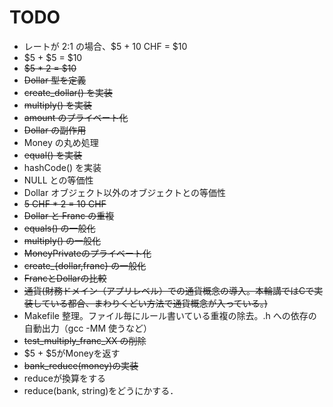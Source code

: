 # TODO
* レートが 2:1 の場合、$5 + 10 CHF = $10
* $5 + $5 = $10
* <del>$5 * 2 = $10</del>
* <del>Dollar 型を定義</del>
* <del>create_dollar() を実装</del>
* <del>multiply() を実装</del>
* <del>amount のプライベート化</del>
* <del>Dollar の副作用</del>
* Money の丸め処理
* <del>equal() を実装</del>
* hashCode() を実装
* NULL との等価性
* Dollar オブジェクト以外のオブジェクトとの等価性
* <del>5 CHF * 2 = 10 CHF</del>
* <del>Dollar と Franc の重複</del>
* <del>equals() の一般化</del>
* <del>multiply() の一般化</del>
* <del>MoneyPrivateのプライベート化</del>
* <del>create_{dollar,franc} の一般化</del>
* <del>FrancとDollarの比較</del>
* <del>通貨(財務ドメイン（アプリレベル）での通貨概念の導入。本輪講ではCで実装している都合、まわりくどい方法で通貨概念が入っている。)</del>
* Makefile 整理。ファイル毎にルール書いている重複の除去。.h への依存の自動出力（gcc -MM 使うなど）
* <del>test_multiply_franc_XX の削除</del>
* $5 + $5がMoneyを返す
* <del>bank_reduce(money)の実装</del> 
* reduceが換算をする
* reduce(bank, string)をどうにかする．

